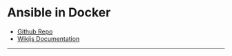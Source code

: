 # Ansible in Docker

- [Github Repo](https://github.com/andygodish/IaC)
- [Wikijs Documentation](https://github.com/andygodish/wikijs-storage/blob/main/ansible/docker-container.md)

---